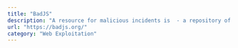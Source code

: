 ```yaml
---
title: "BadJS"
description: "A resource for malicious incidents is  - a repository of malicious JavaScript that has been found in websites, extensions, npm packages, and anywhere else JavaScript lives."
url: "https://badjs.org/"
category: "Web Exploitation"
---
```

